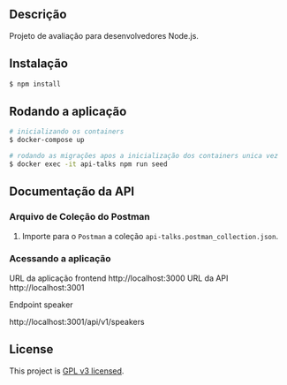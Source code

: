 
## Descrição

Projeto de avaliação para desenvolvedores Node.js.

## Instalação

```bash
$ npm install
```

## Rodando a aplicação

```bash
# inicializando os containers
$ docker-compose up

# rodando as migrações apos a inicialização dos containers unica vez
$ docker exec -it api-talks npm run seed
```

## Documentação da API

### Arquivo de Coleção do Postman


1. Importe para o `Postman` a coleção `api-talks.postman_collection.json`.

### Acessando a aplicação

URL da aplicação frontend http://localhost:3000
URL da API http://localhost:3001

Endpoint speaker

http://localhost:3001/api/v1/speakers


## License

This project is [GPL v3 licensed](LICENSE).
